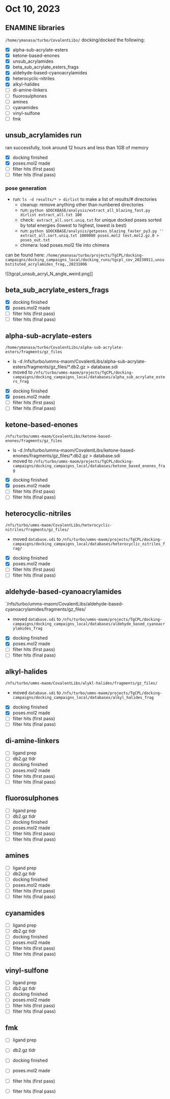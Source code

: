 # Oct 10, 2023
## ENAMINE libraries
`/home/ymanasa/turbo/CovalentLibs/`
docking/docked the following:
- [x] alpha-sub-acrylate-esters
- [x] ketone-based-enones
- [x] unsub_acrylamides
- [x] beta_sub_acrylate_esters_frags
- [x] aldehyde-based-cyanoacrylamides
- [x] heterocyclic-nitriles
- [x] alkyl-halides
- [ ] di-amine-linkers
- [ ] fluorosulphones
- [ ] amines
- [ ] cyanamides
- [ ] vinyl-sulfone
- [ ] fmk
## unsub_acrylamides run
ran successfully, took around 12 hours and less than 1GB of memory 
- [x] docking finished
- [x] poses.mol2 made
- [ ] filter hits (first pass)
- [ ] filter hits (final pass)
### pose generation
- run: `ls -d results/* > dirlist` to make a list of results/# directories
	- cleanup: remove anything other than numbered directories 
	- run: `python $DOCKBASE/analysis/extract_all_blazing_fast.py dirlist extract_all.txt 100`
	- check:` extract_all.sort.uniq.txt` for unique docked poses sorted by total energies (lowest to highest, lowest is best)
	- run: `python $DOCKBASE/analysis/getposes_blazing_faster_py3.py '' extract_all.sort.uniq.txt 1000000 poses.mol2 test.mol2.gz.0 > poses_out.txt`
	- chimera: load poses.mol2 file into chimera 
	
can be found here: `/home/ymanasa/turbo/projects/TgCPL/docking-campaigns/docking_campaigns_local/docking_runs/tgcpl_cov_20230911,unsubstituted_acrylamides_frag,,20231006`

![[tgcpl_unsub_acryl_N_angle_weird.png]]
## beta_sub_acrylate_esters_frags
- [x] docking finished
- [x] poses.mol2 made
- [ ] filter hits (first pass)
- [ ] filter hits (final pass)
## alpha-sub-acrylate-esters
`/home/ymanasa/turbo/CovalentLibs/alpha-sub-acrylate-esters/fragments/gz_files`
- ls -d /nfs/turbo/umms-maom/CovalentLibs/alpha-sub-acrylate-esters/fragments/gz_files/*.db2.gz > database.sdi 
- moved to `/nfs/turbo/umms-maom/projects/TgCPL/docking-campaigns/docking_campaigns_local/databases/alpha_sub_acrylate_esters_frag`
- [x] docking finished
- [x] poses.mol2 made
- [ ] filter hits (first pass)
- [ ] filter hits (final pass)
## ketone-based-enones
`/nfs/turbo/umms-maom/CovalentLibs/ketone-based-enones/fragments/gz_files`
- ls -d /nfs/turbo/umms-maom/CovalentLibs/ketone-based-enones/fragments/gz_files/*.db2.gz > database.sdi 
- moved to `/nfs/turbo/umms-maom/projects/TgCPL/docking-campaigns/docking_campaigns_local/databases/ketone_based_enones_frag`
- [x] docking finished
- [x] poses.mol2 made
- [ ] filter hits (first pass)
- [ ] filter hits (final pass)
## heterocyclic-nitriles
`/nfs/turbo/umms-maom/CovalentLibs/heterocyclic-nitriles/fragments/gz_files/`
- moved `database.sdi` to `/nfs/turbo/umms-maom/projects/TgCPL/docking-campaigns/docking_campaigns_local/databases/heterocyclic_nitriles_frag/`
- [x] docking finished
- [x] poses.mol2 made
- [ ] filter hits (first pass)
- [ ] filter hits (final pass)
## aldehyde-based-cyanoacrylamides
`/nfs/turbo/umms-maom/CovalentLibs/aldehyde-based-cyanoacrylamides/fragments/gz_files/
- moved `database.sdi` to `/nfs/turbo/umms-maom/projects/TgCPL/docking-campaigns/docking_campaigns_local/databases/aldehyde_based_cyanoacrylamides_frag`
- [x] docking finished
- [x] poses.mol2 made
- [ ] filter hits (first pass)
- [ ] filter hits (final pass)
## alkyl-halides
`/nfs/turbo/umms-maom/CovalentLibs/alykl-halides/fragments/gz_files/`
- moved `database.sdi` to `/nfs/turbo/umms-maom/projects/TgCPL/docking-campaigns/docking_campaigns_local/databases/alkyl_halides_frag`
- [x] docking finished
- [x] poses.mol2 made
- [ ] filter hits (first pass)
- [ ] filter hits (final pass)

## di-amine-linkers
- [ ] ligand prep
- [ ] db2.gz tldr
- [ ] docking finished
- [ ] poses.mol2 made
- [ ] filter hits (first pass)
- [ ] filter hits (final pass)
## fluorosulphones
- [ ] ligand prep
- [ ] db2.gz tldr
- [ ] docking finished
- [ ] poses.mol2 made
- [ ] filter hits (first pass)
- [ ] filter hits (final pass)
## amines
- [ ] ligand prep
- [ ] db2.gz tldr
- [ ] docking finished
- [ ] poses.mol2 made
- [ ] filter hits (first pass)
- [ ] filter hits (final pass)
## cyanamides
- [ ] ligand prep
- [ ] db2.gz tldr
- [ ] docking finished
- [ ] poses.mol2 made
- [ ] filter hits (first pass)
- [ ] filter hits (final pass)
## vinyl-sulfone
- [ ] ligand prep
- [ ] db2.gz tldr
- [ ] docking finished
- [ ] poses.mol2 made
- [ ] filter hits (first pass)
- [ ] filter hits (final pass)
## fmk
- [ ] ligand prep
- [ ] db2.gz tldr
- [ ] docking finished
- [ ] poses.mol2 made
- [ ] filter hits (first pass)
- [ ] filter hits (final pass)

